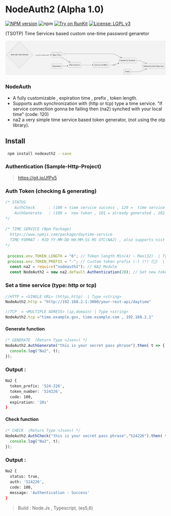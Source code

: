 # NodeAuth2 (Alpha 1.0)
[![NPM version][npm-image]][npm-url]
![npm](https://img.shields.io/npm/dt/nodeauth2)
[![Try on RunKit](https://badge.runkitcdn.com/nodeauth2.svg)](https://runkit.com/nodeclient/nodeauth2/1.0.7)
[![License: LGPL v3](https://img.shields.io/badge/License-MIT-red.svg)](https://en.wikipedia.org/wiki/MIT_License)

 (TSOTP) Time Services based custom one-time password genaretor 
 
![nodeAuth2](https://github.com/Nodeclient/NodeAuth2/raw/master/docs/images/flow.png)

### NodeAuth
* A fully customizable , expiration time , prefix , token length.
* Supports auth synchronization with (http or tcp) type a time service. "If service connection gonna be failing then (na2) synched with your local time" (code: 120)
* na2 a very simple time service based token generator, (not using the otp library).

## Install 
```bash
 npm install nodeauth2 --save
```

### Authentication (Sample-Http-Project)
> https://git.io/JfPx5

### Auth Token (checking & generating) 
```js
/* STATUS
    AuthCheck      : (100 = time service success , 120 =  time service failed)
    AuthGenerate   : (100 =  new token , 101 = already generated , 102 = token expired )
*/

/* TIME SERVICE (Npm Package)
  https://www.npmjs.com/package/daytime-service
  TIME FORMAT : MJD YY-MM-DD HH:MM:SS MS UTC(NA2) , also supports nist services
*/ 

 process.env.TOKEN_LENGTH = "6"; // Token length Min(4) ~ Max(32)  | Type <number> 
 process.env.TOKEN_PREFIX = "-"; // Custom token prefix (-) (*) (🔑)  | Type <string> 
  const na2 = require("nodeauth2"); // NA2 Module
  const NodeAuth2 = new na2.default.Authentication(20); // Set new token expiration time (20 second) | Type <number>
```

### Set a time service (type: http or tcp)
```js
//HTTP = <SINGLE URL> (https,http)  | Type <string> 
NodeAuth2.http = "http://192.168.2.1:3000/your-rest-api/daytime"
```
```js
//TCP  = <MULTIPLE ADRESS> (ip,domain) | Type <string> 
NodeAuth2.tcp ="time.example.gov, time.example.com , 192.168.2.1" 
```

#### Generate function
```js
/* GENERATE  (Return Type <Json>) */ 
NodeAuth2.AuthGenerate("this is your secret pass phrase").then( t => {
  console.log("Na2", t);
}); 
```
### Output :
```bash
Na2 {
  token_prefix: '524-226',
  token_number: '524226',
  code: 100,
  expiration: '20s'
}
```

#### Check function
```js
/* CHECK  (Return Type <Json>) */       
NodeAuth2.AuthCheck("this is your secret pass phrase","524226").then( t =>{
  console.log("Na2", t);
});
``` 
### Output :
```bash
Na2 {
  status: true,
  auth: '524226',
  code: 100,
  message: 'Authentication : Success'
}
```

 > Build            : Node.Js , Typescript, (es5,6)

   [npm-image]: https://img.shields.io/npm/v/nodeauth2.svg?style=flat 
   [npm-url]: https://npmjs.org/package/nodeauth2 
